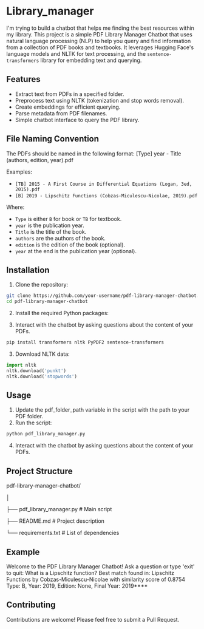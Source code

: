 # Library_manager
I'm trying to build a chatbot that helps me finding the best resources within my library. This project is a simple PDF Library Manager Chatbot that uses natural language processing (NLP) to help you query and find information from a collection of PDF books and textbooks. It leverages Hugging Face's language models and NLTK for text processing, and the `sentence-transformers` library for embedding text and querying.

## Features

- Extract text from PDFs in a specified folder.
- Preprocess text using NLTK (tokenization and stop words removal).
- Create embeddings for efficient querying.
- Parse metadata from PDF filenames.
- Simple chatbot interface to query the PDF library.

## File Naming Convention

The PDFs should be named in the following format:
[Type] year - Title (authors, edition, year).pdf

Examples:
- `[TB] 2015 - A First Course in Differential Equations (Logan, 3ed, 2015).pdf`
- `[B] 2019 - Lipschitz Functions (Cobzas-Miculescu-Nicolae, 2019).pdf`

Where:
- `Type` is either `B` for book or `TB` for textbook.
- `year` is the publication year.
- `Title` is the title of the book.
- `authors` are the authors of the book.
- `edition` is the edition of the book (optional).
- `year` at the end is the publication year (optional).

## Installation

1. Clone the repository:

```bash
git clone https://github.com/your-username/pdf-library-manager-chatbot.git
cd pdf-library-manager-chatbot
```

2. Install the required Python packages:

3. Interact with the chatbot by asking questions about the content of your PDFs.
```bash
pip install transformers nltk PyPDF2 sentence-transformers
```

3. Download NLTK data:

```python
import nltk
nltk.download('punkt')
nltk.download('stopwords')
```

## Usage
1. Update the pdf_folder_path variable in the script with the path to your PDF folder.
2. Run the script:
```python
python pdf_library_manager.py
```
4. Interact with the chatbot by asking questions about the content of your PDFs.


## Project Structure
pdf-library-manager-chatbot/

│

├── pdf_library_manager.py  # Main script

├── README.md               # Project description

└── requirements.txt        # List of dependencies


## Example 
Welcome to the PDF Library Manager Chatbot!
Ask a question or type 'exit' to quit: What is a Lipschitz function?
Best match found in: Lipschitz Functions by Cobzas-Miculescu-Nicolae with similarity score of 0.8754
Type: B, Year: 2019, Edition: None, Final Year: 2019****

## Contributing
Contributions are welcome! Please feel free to submit a Pull Request.
